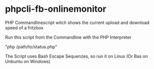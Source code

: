 # phpcli-fb-onlinemonitor
PHP Commandlinescript witch shows the current upload and download speed of a fritzbox

Run this script from the Commandline with the PHP Interpreter

"php /path/to/status.php"

The Script uses Bash Escape Sequenzes, so run it on Linux (Or Bas on Unbuntu on Windows)
